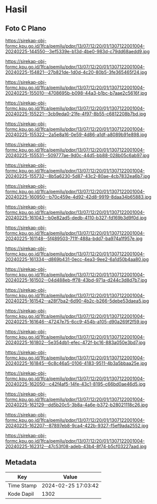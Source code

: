 # Hasil

## Foto C Plano

https://sirekap-obj-formc.kpu.go.id/1fca/pemilu/pdpr/13/07/12/20/01/1307122001004-20240225-144550--3ef5339e-b13d-4be0-983d-c79dd68aedd9.jpg

https://sirekap-obj-formc.kpu.go.id/1fca/pemilu/pdpr/13/07/12/20/01/1307122001004-20240225-154821--27b821de-1d0d-4c20-80b5-3fe365465f24.jpg

https://sirekap-obj-formc.kpu.go.id/1fca/pemilu/pdpr/13/07/12/20/01/1307122001004-20240225-155010--4708695b-b098-44a3-b1bc-b7aae2c5616f.jpg

https://sirekap-obj-formc.kpu.go.id/1fca/pemilu/pdpr/13/07/12/20/01/1307122001004-20240225-155221--3cb9eda0-21fe-4f97-8b55-c6812208b7bd.jpg

https://sirekap-obj-formc.kpu.go.id/1fca/pemilu/pdpr/13/07/12/20/01/1307122001004-20240225-155322--2a5e8a16-0e59-4d86-a1df-a8089b91e898.jpg

https://sirekap-obj-formc.kpu.go.id/1fca/pemilu/pdpr/13/07/12/20/01/1307122001004-20240225-155531--509777ae-9d0c-44d5-bb88-028b05c6ab97.jpg

https://sirekap-obj-formc.kpu.go.id/1fca/pemilu/pdpr/13/07/12/20/01/1307122001004-20240225-155732--8b5a6230-5d87-43c2-80ae-4cb7832ea6b7.jpg

https://sirekap-obj-formc.kpu.go.id/1fca/pemilu/pdpr/13/07/12/20/01/1307122001004-20240225-160950--b70c459e-4d92-42d8-9919-8daa34b65883.jpg

https://sirekap-obj-formc.kpu.go.id/1fca/pemilu/pdpr/13/07/12/20/01/1307122001004-20240225-161043--b0e82ad5-dedb-4110-b327-fd169b3d9f0d.jpg

https://sirekap-obj-formc.kpu.go.id/1fca/pemilu/pdpr/13/07/12/20/01/1307122001004-20240225-161148--5f489503-711f-488a-bdd7-ba974a1f957e.jpg

https://sirekap-obj-formc.kpu.go.id/1fca/pemilu/pdpr/13/07/12/20/01/1307122001004-20240225-161334--d869b431-0ecc-4ea3-9ee2-6a1d50b4aa80.jpg

https://sirekap-obj-formc.kpu.go.id/1fca/pemilu/pdpr/13/07/12/20/01/1307122001004-20240225-161502--04d488eb-ff78-43bd-971a-d244c3d8d7b7.jpg

https://sirekap-obj-formc.kpu.go.id/1fca/pemilu/pdpr/13/07/12/20/01/1307122001004-20240225-161542--a28f7ba2-6d90-4b2c-b266-5debe53daea5.jpg

https://sirekap-obj-formc.kpu.go.id/1fca/pemilu/pdpr/13/07/12/20/01/1307122001004-20240225-161646--47247e75-6cc9-454b-a105-d90a269f2f59.jpg

https://sirekap-obj-formc.kpu.go.id/1fca/pemilu/pdpr/13/07/12/20/01/1307122001004-20240225-161802--5e354db1-efec-472f-bc16-883a050e3bd7.jpg

https://sirekap-obj-formc.kpu.go.id/1fca/pemilu/pdpr/13/07/12/20/01/1307122001004-20240225-161845--6c8c46a5-0106-4183-9511-4b3a5bbaa25e.jpg

https://sirekap-obj-formc.kpu.go.id/1fca/pemilu/pdpr/13/07/12/20/01/1307122001004-20240225-162050--c42f4af5-14fe-43c1-8195-c66bd0ae46d5.jpg

https://sirekap-obj-formc.kpu.go.id/1fca/pemilu/pdpr/13/07/12/20/01/1307122001004-20240225-162129--dd5b20c5-3b8a-4a6e-b372-b28021118c26.jpg

https://sirekap-obj-formc.kpu.go.id/1fca/pemilu/pdpr/13/07/12/20/01/1307122001004-20240225-162207--87897eb8-9ca4-422b-9327-f5ef9ada2552.jpg

https://sirekap-obj-formc.kpu.go.id/1fca/pemilu/pdpr/13/07/12/20/01/1307122001004-20240225-162312--47c53f08-adeb-43b4-8f74-b5cf03227aad.jpg


## Metadata

| Key        | Value               |
| ---------- | ------------------- |
| Time Stamp | 2024-02-25 17:03:42 |
| Kode Dapil | 1302                |



